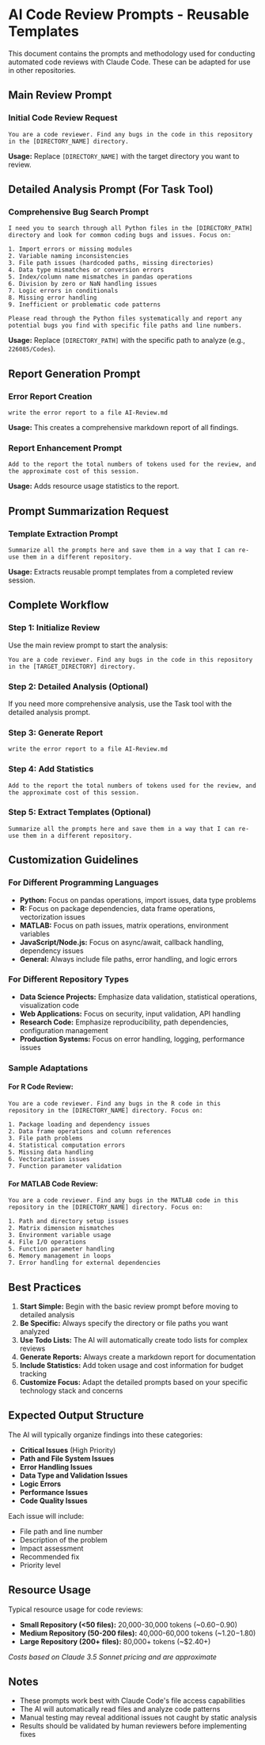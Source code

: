 # AI Code Review Prompts - Reusable Templates

This document contains the prompts and methodology used for conducting automated code reviews with Claude Code. These can be adapted for use in other repositories.

## Main Review Prompt

### Initial Code Review Request
```
You are a code reviewer. Find any bugs in the code in this repository in the [DIRECTORY_NAME] directory.
```

**Usage:** Replace `[DIRECTORY_NAME]` with the target directory you want to review.

## Detailed Analysis Prompt (For Task Tool)

### Comprehensive Bug Search Prompt
```
I need you to search through all Python files in the [DIRECTORY_PATH] directory and look for common coding bugs and issues. Focus on:

1. Import errors or missing modules
2. Variable naming inconsistencies 
3. File path issues (hardcoded paths, missing directories)
4. Data type mismatches or conversion errors
5. Index/column name mismatches in pandas operations
6. Division by zero or NaN handling issues
7. Logic errors in conditionals
8. Missing error handling
9. Inefficient or problematic code patterns

Please read through the Python files systematically and report any potential bugs you find with specific file paths and line numbers.
```

**Usage:** Replace `[DIRECTORY_PATH]` with the specific path to analyze (e.g., `226085/Codes`).

## Report Generation Prompt

### Error Report Creation
```
write the error report to a file AI-Review.md
```

**Usage:** This creates a comprehensive markdown report of all findings.

### Report Enhancement Prompt
```
Add to the report the total numbers of tokens used for the review, and the approximate cost of this session.
```

**Usage:** Adds resource usage statistics to the report.

## Prompt Summarization Request

### Template Extraction Prompt
```
Summarize all the prompts here and save them in a way that I can re-use them in a different repository.
```

**Usage:** Extracts reusable prompt templates from a completed review session.

## Complete Workflow

### Step 1: Initialize Review
Use the main review prompt to start the analysis:
```
You are a code reviewer. Find any bugs in the code in this repository in the [TARGET_DIRECTORY] directory.
```

### Step 2: Detailed Analysis (Optional)
If you need more comprehensive analysis, use the Task tool with the detailed analysis prompt.

### Step 3: Generate Report
```
write the error report to a file AI-Review.md
```

### Step 4: Add Statistics
```
Add to the report the total numbers of tokens used for the review, and the approximate cost of this session.
```

### Step 5: Extract Templates (Optional)
```
Summarize all the prompts here and save them in a way that I can re-use them in a different repository.
```

## Customization Guidelines

### For Different Programming Languages
- **Python:** Focus on pandas operations, import issues, data type problems
- **R:** Focus on package dependencies, data frame operations, vectorization issues
- **MATLAB:** Focus on path issues, matrix operations, environment variables
- **JavaScript/Node.js:** Focus on async/await, callback handling, dependency issues
- **General:** Always include file paths, error handling, and logic errors

### For Different Repository Types
- **Data Science Projects:** Emphasize data validation, statistical operations, visualization code
- **Web Applications:** Focus on security, input validation, API handling
- **Research Code:** Emphasize reproducibility, path dependencies, configuration management
- **Production Systems:** Focus on error handling, logging, performance issues

### Sample Adaptations

#### For R Code Review:
```
You are a code reviewer. Find any bugs in the R code in this repository in the [DIRECTORY_NAME] directory. Focus on:

1. Package loading and dependency issues
2. Data frame operations and column references
3. File path problems
4. Statistical computation errors
5. Missing data handling
6. Vectorization issues
7. Function parameter validation
```

#### For MATLAB Code Review:
```
You are a code reviewer. Find any bugs in the MATLAB code in this repository in the [DIRECTORY_NAME] directory. Focus on:

1. Path and directory setup issues
2. Matrix dimension mismatches
3. Environment variable usage
4. File I/O operations
5. Function parameter handling
6. Memory management in loops
7. Error handling for external dependencies
```

## Best Practices

1. **Start Simple:** Begin with the basic review prompt before moving to detailed analysis
2. **Be Specific:** Always specify the directory or file paths you want analyzed
3. **Use Todo Lists:** The AI will automatically create todo lists for complex reviews
4. **Generate Reports:** Always create a markdown report for documentation
5. **Include Statistics:** Add token usage and cost information for budget tracking
6. **Customize Focus:** Adapt the detailed prompts based on your specific technology stack and concerns

## Expected Output Structure

The AI will typically organize findings into these categories:

- **Critical Issues** (High Priority)
- **Path and File System Issues** 
- **Error Handling Issues**
- **Data Type and Validation Issues**
- **Logic Errors**
- **Performance Issues**
- **Code Quality Issues**

Each issue will include:
- File path and line number
- Description of the problem
- Impact assessment
- Recommended fix
- Priority level

## Resource Usage

Typical resource usage for code reviews:
- **Small Repository (<50 files):** 20,000-30,000 tokens (~$0.60-$0.90)
- **Medium Repository (50-200 files):** 40,000-60,000 tokens (~$1.20-$1.80)
- **Large Repository (200+ files):** 80,000+ tokens (~$2.40+)

*Costs based on Claude 3.5 Sonnet pricing and are approximate*

## Notes

- These prompts work best with Claude Code's file access capabilities
- The AI will automatically read files and analyze code patterns
- Manual testing may reveal additional issues not caught by static analysis
- Results should be validated by human reviewers before implementing fixes